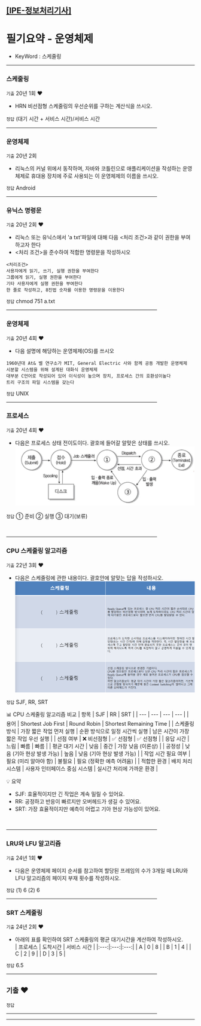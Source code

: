 [[IPE-정보처리기사]](https://github.com/JaceKim-TheAL/D2501_Notes/tree/main/Q-Net/IPE)
---

# 필기요약 - 운영체제

- KeyWord : 스케줄링

---
### 스케줄링
`기출` 20년 1회 ♥️
- HRN 비선점형 스케줄링의 우선순위를 구하는 계산식을 쓰시오.

`정답` (대기 시간 + 서비스 시간)/서비스 시간
<br/>
<hr style="height: 2px; background-color: gray; border: none; width: 80%;">

### 운영체제
`기출` 20년 2회 
- 리눅스의 커널 위에서 동작하며, 자바와 코틀린으로 애플리케이션을 작성하는 운영체제로 휴대용 장치에 주로 사용되는 이 운영체제의 이름을 쓰시오.

`정답` Android
<br/>
<hr style="height: 2px; background-color: gray; border: none; width: 80%;">

### 유닉스 명령문
`기출` 20년 2회 ♥️
- 리눅스 또는 유닉스에서 'a txt'파일에 대해 다음 <처리 조건>과 같이 권한을 부여하고자 한다
- <처리 조건>을 준수하여 적합한 명령문을 작성하시오
```
<처리조건>
사용자에게 읽기, 쓰기, 실행 권한을 부여한다
그룹에게 읽기, 실행 권한을 부여한다
기타 사용자에게 실행 권한을 부여한다
한 줄로 작성하고, 8진법 숫자를 이용한 명령문을 이용한다
```

`정답` chmod 751 a.txt
<br/>
<hr style="height: 2px; background-color: gray; border: none; width: 80%;">

### 운영체제
`기출` 20년 4회 ♥️
- 다음 설명에 해당하는 운영체제(OS)를 쓰시오
```
1960년대 At& 벨 연구소가 MIT, General Electric 사와 함께 공동 개발한 운영체제
시분할 시스템을 위해 설계된 대화식 운영체제
대부분 C언어로 작성되어 있어 이식성이 높으며 장치, 프로세스 간의 호환성이높다
트리 구조의 파일 시스템을 갖는다
```

`정답` UNIX
<br/>
<hr style="height: 2px; background-color: gray; border: none; width: 80%;">


### 프로세스 
`기출` 20년 4회 ♥️
- 다음은 프로세스 상태 전이도이다. 괄호에 들어갈 알맞은 상태를 쓰시오.
![20년4회_8번](./images/20년_4회_08번.png)

`정답` 
① 준비
② 실행
③ 대기(보류)

<br/>
<hr style="height: 2px; background-color: gray; border: none; width: 80%;">


### CPU 스케줄링 알고리즘
`기출` 22년 3회 ♥️
-  다음은 스케줄링에 관한 내용이다. 괄호안에 알맞는 답을 작성하시오.
![22년3회_16번](./images/22년_3회_16번.png)

`정답` SJF, RR, SRT
<br/>

📊 CPU 스케줄링 알고리즘 비교 
| 항목 | SJF | RR  | SRT | 
| --- | --- | --- | --- | 
| 용어 | Shortest Job First | Round Robin | Shortest Remaining Time | 
| 스케줄링 방식 | 가장 짧은 작업 먼저 실행 | 순환 방식으로 일정 시간씩 실행 | 남은 시간이 가장 짧은 작업 우선 실행 | 
| 선점 여부 | ❌ 비선점형 | ✅ 선점형 | ✅ 선점형 | 
| 응답 시간 | 느림 | 빠름 | 빠름 | 
| 평균 대기 시간 | 낮음 | 중간 | 가장 낮음 (이론상) | 
| 공정성 | 낮음 (기아 현상 발생 가능) | 높음 | 낮음 (기아 현상 발생 가능) | 
| 작업 시간 필요 여부 | 필요 (미리 알아야 함) | 불필요 | 필요 (정확한 예측 어려움) | 
| 적합한 환경 | 배치 처리 시스템 | 사용자 인터페이스 중심 시스템 | 실시간 처리에 가까운 환경 | 
<br/>

💡 요약
- SJF: 효율적이지만 긴 작업은 계속 밀릴 수 있어요.
- RR: 공정하고 반응이 빠르지만 오버헤드가 생길 수 있어요.
- SRT: 가장 효율적이지만 예측이 어렵고 기아 현상 가능성이 있어요.
<br/>
<hr style="height: 2px; background-color: gray; border: none; width: 80%;">

### LRU와 LFU 알고리즘
`기출` 24년 1회 ♥️
- 다음은 운영체제 페이지 순서를 참고하여 할당된 프레임의 수가 3개일 때  LRU와 LFU 알고리즘의 페이지 부재 횟수를 작성하시오.

`정답` 
(1) 6
(2) 6
<br/>
<hr style="height: 2px; background-color: gray; border: none; width: 80%;">

### SRT 스케줄링
`기출` 24년 2회 ♥️
- 아래의 표를 확인하여 SRT 스케줄링의 평균 대기시간을 계산하여 작성하시오. <br/> 
| 프로세스 |	도착시간	| 서비스 시간 |
|:---:|:---:|:---:| 
| A	| 0	| 8 | 
| B	| 1 |	4 |
| C	| 2 |	9 |
| D	| 3 |	5 |

`정답` 6.5
<br/>
<hr style="height: 2px; background-color: gray; border: none; width: 80%;">

### 
`기출` ♥️
- 

`정답` 
<br/>
<hr style="height: 2px; background-color: gray; border: none; width: 80%;">


---

<!--
### 
`기출` ♥️
- 

`정답` 
<br/>
<hr style="height: 2px; background-color: gray; border: none; width: 80%;">

---
-->
